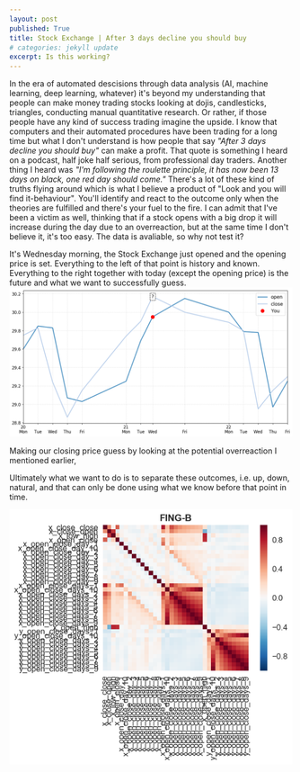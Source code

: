 ```yaml
---
layout: post
published: True
title: Stock Exchange | After 3 days decline you should buy
# categories: jekyll update
excerpt: Is this working?
---
```


In the era of automated descisions through data analysis (AI, machine learning, deep learning, whatever) it's beyond my
understanding that people can make money trading stocks looking at dojis, candlesticks, triangles, conducting manual
quantitative research. Or rather, if those people have any kind of success trading imagine the upside.
I know that computers and their automated procedures have been trading for a long time but what I don't understand is
how people that say _"After 3 days decline you should buy"_ can make a profit. That quote is something I heard on a
podcast, half joke half serious, from professional day traders. Another thing I heard was _"I'm following the 
roulette principle, it has now been 13 days on black, one red day should come."_
There's a lot of these kind of truths flying around
which is what I believe a product of "Look and you will find it-behaviour". You'll identify and react to the outcome
only when the theories are fulfilled and there's your fuel to the fire. I can admit that I've been a victim as well,
thinking that if a stock opens with a big drop it will increase during the day due to an overreaction, but at the same
time I don't believe it, it's too easy. The data is avaliable, so why not test it?

It's Wednesday morning, the Stock Exchange just opened and the opening price is set. Everything to the left of that
point is history and known. Everything to the right together with today (except the opening price) is the future and
what we want to successfully guess. 
![my photo](/images/SSAB-B-14-hist-False-pred-False.png)



Making our closing price guess by looking at the potential overreaction I mentioned earlier,


Ultimately what we want to do is to separate these outcomes, i.e. up, down, natural, and that can only be done using
what we know before that point in time. 


![my photo](/images/FING-B.png)
